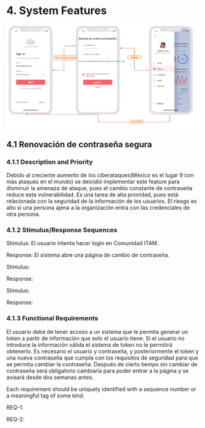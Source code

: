 # 4. System Features
![alt text](https://github.com/Ingenieria-de-Software-2021-ITAM/405YesFound/blob/main/mockup.jpeg?raw=true)

## 4.1 Renovación de contraseña segura

### 4.1.1 Description and Priority

Debido al creciente aumento de los ciberataques(México es el lugar 9 con más ataques en el mundo) se deicidió implementar este feature para disminuir la amenaza de ataque, pues el cambio constante de contraseña reduce esta vulnerabilidad.
Es una tarea de alta prioridad, pues está relacionada con la seguridad de la información 
de los usuarios. El riesgo es alto si una persona ajena a la organización entra con las 
credenciales de otra persona.

### 4.1.2 Stimulus/Response Sequences

Stimulus: El usuario intenta hacer login en Comunidad ITAM.

Response: El sistema abre una página de cambio de contraseña.

Stimulus:

Response:

Stimulus:

Response:


### 4.1.3 Functional Requirements
El usuario debe de tener acceso a un sistema que le permita generar un token a partir de información que solo el usuario tiene. Si el usuario no introduce la información válida el sistema de token no le permitirá obtenerlo. Es necesario el usuario y contraseña, y posteriormente el token y una nueva contraseña que cumpla con los requisitos de seguridad para que se permita cambiar la contraseña. Después de cierto tiempo sin cambiar de contraseña será obligatorio cambiarla para poder entrar a la página y se avisará desde dos semanas antes.

Each requirement should be uniquely identified with a sequence number or a meaningful tag of some kind.

REQ-1:

REQ-2:
